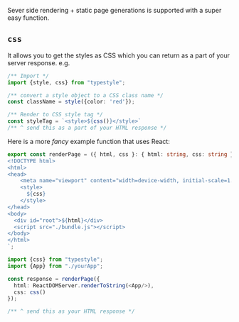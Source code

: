 Sever side rendering + static page generations is supported with a super easy function.

## `css`
It allows you to get the styles as CSS which you can return as a part of your server response. e.g.

```ts
/** Import */
import {style, css} from "typestyle";

/** convert a style object to a CSS class name */
const className = style({color: 'red'});

/** Render to CSS style tag */
const styleTag = `<style>${css()}</style>`
/** ^ send this as a part of your HTML response */
```

Here is a more *fancy* example function that uses React: 

```ts
export const renderPage = ({ html, css }: { html: string, css: string }) => `
<!DOCTYPE html>
<html>
<head>
    <meta name="viewport" content="width=device-width, initial-scale=1.0, maximum-scale=1.0">
    <style>
      ${css}
    </style>
</head>
<body>
  <div id="root">${html}</div>
  <script src="./bundle.js"></script>
</body>
</html>
`;

import {css} from "typestyle";
import {App} from "./yourApp";

const response = renderPage({ 
  html: ReactDOMServer.renderToString(<App/>), 
  css: css()
});

/** ^ send this as your HTML response */
```